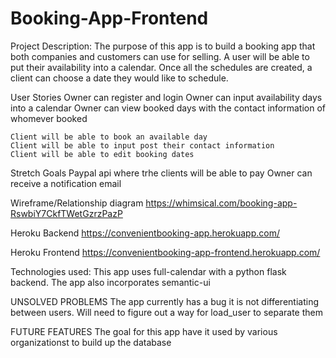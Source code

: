 # Booking-App-Frontend

Project Description:
	The purpose of this app is to build a booking app that both companies and customers can use for selling. A user will be able to put their availability into a calendar. Once all the schedules are created, a client can choose a date they would like to schedule.

User Stories
	Owner can register and login
	Owner can input availability days into a calendar
	Owner can view booked days with the contact information of whomever booked

	Client will be able to book an available day
	Client will be able to input post their contact information
	Client will be able to edit booking dates

Stretch Goals
	Paypal api where trhe clients will be able to pay
	Owner can receive a notification email

Wireframe/Relationship diagram 
https://whimsical.com/booking-app-RswbiY7CkfTWetGzrzPazP

Heroku Backend
https://convenientbooking-app.herokuapp.com/

Heroku Frontend
https://convenientbooking-app-frontend.herokuapp.com/

Technologies used:
	This app uses full-calendar with a python flask backend. The app also incorporates semantic-ui

UNSOLVED PROBLEMS
The app currently has a bug it is not differentiating between users. Will need to figure out a way for load_user to separate them

FUTURE FEATURES
The goal for this app have it used by various organizationst to build up the database
